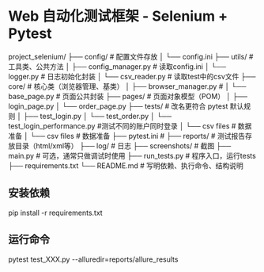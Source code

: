 # Web 自动化测试框架 - Selenium + Pytest

project_selenium/
├── config/                    # 配置文件存放
│   └── config.ini
├── utils/                     # 工具类、公共方法
│   ├── config_manager.py	   # 读取config.ini
│   └── logger.py              # 日志初始化封装
│   └── csv_reader.py          # 读取test中的csv文件
├── core/                      # 核心类（浏览器管理、基类）
│   ├── browser_manager.py     # 
│   └── base_page.py           # 页面公共封装
├── pages/                     # 页面对象模型（POM）
│   ├── login_page.py
│   └── order_page.py
├── tests/                     # 改名更符合 pytest 默认规则
│   ├── test_login.py
│   └── test_order.py
│   └── test_login_performance.py  #测试不同的账户同时登录
│   └── csv files              # 数据准备
│   └── csv files              # 数据准备
├── pytest.ini 				   # 
├── reports/                   # 测试报告存放目录（html/xml等）
├── log/                       # 日志
├── screenshots/               # 截图
├── main.py                    # 可选，通常只做调试时使用
├── run_tests.py               # 程序入口，运行tests
├── requirements.txt
└── README.md                  # 写明依赖、执行命令、结构说明





## 安装依赖
pip install -r requirements.txt
	

## 运行命令	
pytest test_XXX.py --alluredir=reports/allure_results









